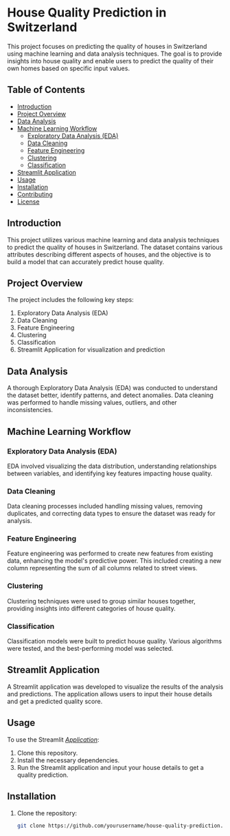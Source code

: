 # House Quality Prediction in Switzerland

This project focuses on predicting the quality of houses in Switzerland using machine learning and data analysis techniques. The goal is to provide insights into house quality and enable users to predict the quality of their own homes based on specific input values.

## Table of Contents
- [Introduction](#introduction)
- [Project Overview](#project-overview)
- [Data Analysis](#data-analysis)
- [Machine Learning Workflow](#machine-learning-workflow)
  - [Exploratory Data Analysis (EDA)](#exploratory-data-analysis-eda)
  - [Data Cleaning](#data-cleaning)
  - [Feature Engineering](#feature-engineering)
  - [Clustering](#clustering)
  - [Classification](#classification)
- [Streamlit Application](#streamlit-application)
- [Usage](#usage)
- [Installation](#installation)
- [Contributing](#contributing)
- [License](#license)

## Introduction
This project utilizes various machine learning and data analysis techniques to predict the quality of houses in Switzerland. The dataset contains various attributes describing different aspects of houses, and the objective is to build a model that can accurately predict house quality.

## Project Overview
The project includes the following key steps:
1. Exploratory Data Analysis (EDA)
2. Data Cleaning
3. Feature Engineering
4. Clustering
5. Classification
6. Streamlit Application for visualization and prediction

## Data Analysis
A thorough Exploratory Data Analysis (EDA) was conducted to understand the dataset better, identify patterns, and detect anomalies. Data cleaning was performed to handle missing values, outliers, and other inconsistencies.

## Machine Learning Workflow

### Exploratory Data Analysis (EDA)
EDA involved visualizing the data distribution, understanding relationships between variables, and identifying key features impacting house quality.

### Data Cleaning
Data cleaning processes included handling missing values, removing duplicates, and correcting data types to ensure the dataset was ready for analysis.

### Feature Engineering
Feature engineering was performed to create new features from existing data, enhancing the model's predictive power. This included creating a new column representing the sum of all columns related to street views.

### Clustering
Clustering techniques were used to group similar houses together, providing insights into different categories of house quality.

### Classification
Classification models were built to predict house quality. Various algorithms were tested, and the best-performing model was selected.

## Streamlit Application
A Streamlit application was developed to visualize the results of the analysis and predictions. The application allows users to input their house details and get a predicted quality score.

## Usage
To use the Streamlit [*Application*](https://quality-houses-class-ml.streamlit.app/):
1. Clone this repository.
2. Install the necessary dependencies.
3. Run the Streamlit application and input your house details to get a quality prediction.

## Installation
1. Clone the repository:
   ```bash
   git clone https://github.com/yourusername/house-quality-prediction.git
